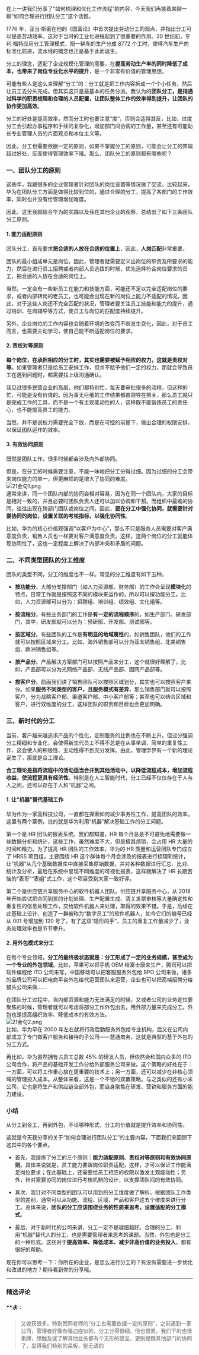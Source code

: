<p data-nodeid="845" class="">在上一讲我们分享了“如何梳理和优化工作流程”的内容，今天我们再接着来聊一聊“如何合理进行团队分工”这个话题。</p>
<p data-nodeid="846">1776 年，亚当·斯密在他的《国富论》中首次提出劳动分工的观点，并指出分工可以提高劳动效率。这对于当时的工业化进程起到了很重要的作用。20 世纪初，亨利·福特应用分工管理模式，把一辆车的生产分成 8772 个工时，使得汽车生产向标准化前进，流水线的概念也正是基于此而诞生。</p>
<p data-nodeid="847">分工的理念，适配了企业规模化管理的需要，在<strong data-nodeid="911">提高劳动生产率的同时降低了成本，也带来了岗位专业化水平的提升</strong>，是一个非常有价值的管理思想。</p>
<p data-nodeid="848">可能有些人是这么来理解“分工”的：分工就是把工作内容拆成一个个小任务，然后让员工去分头完成。但其实这只是最基本的任务分派。我认为的<strong data-nodeid="917">团队分工，是指通过科学的职责梳理和合理的人员配置，让团队整体工作的效率得到提升，让团队的协作更加高效</strong>。</p>
<p data-nodeid="849">分工的好处是提高效率，然而分工时也要注意“度”，否则会适得其反，比如，过度分工会引起办事程序和手续的复杂化，增加部门间协调的工作量，甚至还有可能助长专业管理人员的片面观点和本位主义等。</p>
<p data-nodeid="850">因此，分工也需要依据一定的原则，如果不掌握分工的原则，可能会让分工的弊端超过好处，反而使得管理效率下降。那么，团队分工的原则都有哪些呢？</p>
<h3 data-nodeid="851">一、团队分工的原则</h3>
<p data-nodeid="852">这些年，我跟很多的企业管理者针对团队的岗位设置等情况做了交流，比较起来，华为在团队分工方面是做得比较到位的，通过合理的分工，提高了各部门的工作效率，同时也并没有给管理增加难度。</p>
<p data-nodeid="853">因此，这里我就结合华为的实践以及我在其他企业的观察，总结出了如下三条团队分工原则。</p>
<h4 data-nodeid="854">1. 能力适配原则</h4>
<p data-nodeid="855">团队分工，首先要求<strong data-nodeid="935">把合适的人放在合适的位置上</strong>，因此，<strong data-nodeid="936">人岗匹配</strong>非常重要。</p>
<p data-nodeid="856">团队的最小组成单元是岗位，因此，管理者就需要定义出岗位的职责及所要求的能力，然后在进行员工招聘或者内部人员选拔的时候，优先选择符合岗位要求的员工，把合适的人放在合适的岗位上。</p>
<p data-nodeid="857">当然，一定会有一些新员工在能力和技能方面，可能还不足以完全适配岗位的要求，或者内部转岗的老员工，也可能会出现在新的岗位上能力不适配的情况。因此，对于这些人岗还不完全匹配的状况，管理者要关注员工技能和能力的提升，通过培训、在岗辅导等方式，使员工与岗位的匹配度持续提升。</p>
<p data-nodeid="858">另外，企业岗位的工作内容也会随着环境的改变而不断发生变化，因此，对于员工而言，也需要主动学习，使自己能不断适配岗位的要求。</p>
<h4 data-nodeid="859">2. 责权对等原则</h4>
<p data-nodeid="860"><strong data-nodeid="947">每个岗位，在承担相应的分工时，其实也需要被赋予相应的权力，这就是责权对等</strong>。如果管理者只是给员工安排工作，但并不赋予他们一定的权力，那就会导致员工在遇到问题时，都需要找上级沟通确认。</p>
<p data-nodeid="861">我见过很多民营企业的高层，他们都特别忙，每天要审批很多的流程，但这样的忙，可能是没有价值的。因为事无巨细的工作结果都由领导在把关，那么员工就只是完成工作的工具，而不是一个有主观能动性的人，这样既不能锻炼员工的责任心，也不能提高员工的能力。</p>
<p data-nodeid="862">当然，并不是说权力需要完全下放，而是在可控的前提下，做出合理的权限安排，以保证团队运作的效率。</p>
<h4 data-nodeid="863">3. 有效协同原则</h4>
<p data-nodeid="864">既然是团队工作，很多时候都会涉及内外部协同。</p>
<p data-nodeid="1056" class="">但是，在分工的时候需要注意，不能一味地把分工分得过细。因为过细的分工会带来岗位能力的单一，但更麻烦的是增大了协同的难度。<br>
<img src="https://s0.lgstatic.com/i/image/M00/92/4C/CgqCHmARJGGAM-MpAAVsXkvGLfk734.png" alt="21金句1.png" data-nodeid="1061"><br>
通常来讲，同一个团队内部的协同会相对容易，因为在同一个团队内，大家的目标是相对一致的，并且必要时团队负责人还可以加以协调和干预。而组织中最难的协同，往往出现在跨部门团队或岗位之间。因此，<strong data-nodeid="1068">要在分工中强化协同，就需要针对要协同的岗位，设置关联的考核指标，以强化协同性</strong>。</p>


<p data-nodeid="867">比如，华为的核心价值观强调“以客户为中心”，那么不只是服务人员需要对客户满意度负责，销售人员也一样要对客户满意度负责。这样，这两个岗位的分工就能体现协同性了，这也一定程度上解决了内部冲突和矛盾的问题。</p>
<h3 data-nodeid="868">二、不同类型团队的分工维度</h3>
<p data-nodeid="869">团队的类型不同，分工的维度也不一样。常见的分工维度有如下五种。</p>
<ul data-nodeid="870">
<li data-nodeid="871">
<p data-nodeid="872"><strong data-nodeid="972">按功能分</strong>。大部分支撑部门（如人力资源部、财务部）的工作会呈现<strong data-nodeid="973">模块化</strong>的特点，日常工作就是按照这不同的模块来运作的，所以可以按功能分工。比如，人力资源部可以分为：招聘组、培训组、绩效组、文化组等。</p>
</li>
<li data-nodeid="873">
<p data-nodeid="874"><strong data-nodeid="982">按流程分</strong>。有些业务部门的工作是<strong data-nodeid="983">有一定的流程顺序</strong>的，如生产部门、研发部门，其中，研发部就可以分为：预研部、开发部、测试部等。</p>
</li>
<li data-nodeid="875">
<p data-nodeid="876"><strong data-nodeid="992">按区域分</strong>。有些团队的工作是<strong data-nodeid="993">有明显的地域属性</strong>的，如销售团队，他们的工作就可以按照区域来分工。比如，海外销售部可以分为亚太销售组、北美销售组、欧洲销售组等。</p>
</li>
<li data-nodeid="877">
<p data-nodeid="878"><strong data-nodeid="998">按产品分</strong>。产品解决方案部门可以按照产品来分工，这个就很好理解了，比如，产品部可以分为光网络产品部、无线产品部、固网产品部等。</p>
</li>
<li data-nodeid="879">
<p data-nodeid="880"><strong data-nodeid="1007">按客户分</strong>。前面我们讲了销售团队可以按照区域划分，其实也可以按照客户来分。如果<strong data-nodeid="1008">服务不同类型的客户，且服务模式有差异</strong>，那么销售部门就可以按照客户，分为战略客户部、渠道客户部、中小客户部等；甚至也可以结合区域和客户，进行双维度的分工，这样团队的职责和目标也会更加明确。</p>
</li>
</ul>
<h3 data-nodeid="881">三、新时代的分工</h3>
<p data-nodeid="882">当前，客户越来越追求产品的个性化，定制服务的比例也在不断上升。但过分强调分工精细和专业化，会使得新生代员工不得不总是在从事单调、简单的重复性工作，这会使人的积极性、主动性得不到充分发挥。由此，管理学界有一个新的理论诞生了，那就是合工理论。</p>
<p data-nodeid="883"><strong data-nodeid="1015">合工理论是指将流程中的活动适当合并到其他活动中，以降低流程成本，增加流程收益，使流程更具有经济性</strong>。特别是在人工智能时代，分工已经不仅仅存在于人与人之间，还可以存在于人和“机器”之间。</p>
<h4 data-nodeid="884">1. 让“机器”替代基础工作</h4>
<p data-nodeid="885">华为作为一家高科技公司，一直都在探索如何减少事务性工作，提高团队的效率。这里有两个案例，说的就是华为利用“机器”解决基础工作的分工问题。</p>
<p data-nodeid="886">第一个是 HR 团队的报表系统。我们都知道，HR 每个月总是不可避免地需要做一些数据分析和统计，这些工作，虽然难度不大，但是极其烦琐，会占用 HR 大量的时间和精力。为了提高 HR 团队的工作效率，华为的 HR 质量和运营团队专门成立了 HRSS 项目组，主要围绕 HR 这个群体每个月会涉及的报表进行梳理和统计，让“机器”从几个基础数据库中直接采集原始数据，并对各种数据进行汇总、比对、统计及分析，最后在系统中呈现不同维度的可视化报表，这样就解决了 HR 长期苦恼的“表哥”“表姐”式工作，这个项目受到大家一致好评。</p>
<p data-nodeid="887">第二个是供应链共享服务中心的软件机器人团队。供应链共享服务中心，从 2018 年开始尝试把合同到货的计划处理、生产配置生成、清关发票审核等大量确定性和重复性的信息处理工作，交给软件机器人来处理，取得的效果不错。于是，后续在此基础上设计、创造了一群被称为“数字员工”的软件机器人，如今它们的编号已经从 001 号增加到 120 号了。有了这双“隐形的手”，员工的重复工作量减少了，业务处理效率也是节节攀升。</p>
<h4 data-nodeid="888">2. 用外包模式来分工</h4>
<p data-nodeid="889">在每个专业领域，<strong data-nodeid="1030">分工的最终极状态就是：分工形成了一定的业务规模，甚至成为一个专业的外包领域</strong>。比如，苹果可以把手机 OEM 给富士康来生产，腾讯可以把软件编程给 ITO 公司来写，中国移动可以把客服服务外包给 BPO 公司来做，诸多的品牌公司可以把电商平台外包给代运营团队来运营，企业也可以把高端招聘分给猎头公司来做……</p>
<p data-nodeid="1499" class="te-preview-highlight">在团队分工过程中，当内部资源和能力无法满足的时候，又或者公司的业务定位要聚焦的时候，管理者就可以考虑将部分工作外包出去，用外部力量来完成分工。外包也是提高组织效率、降低成本的有效方法。<br>
<img src="https://s0.lgstatic.com/i/image2/M01/0A/37/Cip5yGARJJeANlzNAAWEbBH6MB0566.png" alt="21金句2.png" data-nodeid="1504"><br>
比如，华为早在 2000 年左右就将行政后勤服务外包给专业机构，后又在公司内部成立了专门做客户服务和接待的子公司——慧通商务，这就是典型的基于外包的分工方式。</p>


<p data-nodeid="892">再比如，华为虽然拥有占员工总数 45% 的研发人员，但依然会和国内众多的 ITO 公司合作，将产品的基础开发工作分给外部服务公司来做。这个策略的好处在于：一方面，可以将工作重心放在更重要的技术上；另一方面，还可以减少在非核心领域的管理投入成本。从整体来看，这是一个不错的双赢策略。与之类似的还有小米公司，它也是将生产和供应链全部外包，而自身聚焦在研发、营销和服务方面的能力建设。</p>
<h3 data-nodeid="893">小结</h3>
<p data-nodeid="894">从分工到合工，再到外包，不论哪种形式，分工的价值就是提升效率和协同性。</p>
<p data-nodeid="895">这就是今天我分享的关于“如何合理进行团队分工”的主要内容，下面我们来回顾下这其中的各个要点。</p>
<ul data-nodeid="896">
<li data-nodeid="897">
<p data-nodeid="898">首先，我提炼了分工的三个原则：<strong data-nodeid="1042">能力适配原则、责权对等原则和有效协同原则</strong>。具体来说就是，员工能力要跟岗位职责适配，这样，才可以保证工作能满足岗位要求；在此基础上，还需要给员工相应的权限以激发主观能动性；另外，针对需要协同的岗位进行考核机制的设计，以支撑团队间的有效协同。</p>
</li>
<li data-nodeid="899">
<p data-nodeid="900">其次，我针对不同类型的团队可以用到的分工维度做了解析，根据团队工作类型的差别，通常可以从功能、流程、区域、产品和客户这五个维度来进行分工。总体来说，<strong data-nodeid="1048">团队的分工应该围绕业务的性质来思考，设置适配的分工模式</strong>。</p>
</li>
<li data-nodeid="901">
<p data-nodeid="902">最后，对于新时代的公司来讲，分工一定不是越细越好。合理的分工、利用“机器”替代人的分工，也是需要管理者来思考的课题。当然，外包也是分工的一种形式。这些对于<strong data-nodeid="1054">提高效率、降低成本、减少非高价值的业务投入</strong>，都有很好的帮助。</p>
</li>
</ul>
<p data-nodeid="903" class="">现在你可以思考一下：你所在的企业，是怎么进行分工的？有没有需要进一步优化和改进的地方？期待看到你的分享哦。</p>

---

### 精选评论

##### **永：
> 又收获很多。特别赞同老师的“分工也需要依据一定的原则”，之前遇到一家公司，管理者好像有强迫症似的，分工分得很细，他也很累，我们干的也很束缚，想触及或了解其他业务都有个无形的壁垒，更别提跟其他部门的协同了，显得我们特别的呆板，挺无语的

